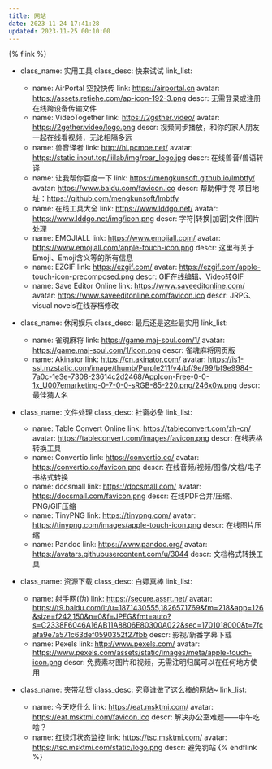 ```yaml
---
title: 网站
date: 2023-11-24 17:41:28
updated: 2023-11-25 00:10:00
---
```

{% flink %}
- class_name: 实用工具
  class_desc: 快来试试
  link_list:
    - name: AirPortal 空投快传
      link: https://airportal.cn
      avatar: https://assets.retiehe.com/ap-icon-192-3.png
      descr: 无需登录或注册在线跨设备传输文件
    - name: VideoTogether 
      link: https://2gether.video/
      avatar: https://2gether.video/logo.png
      descr: 视频同步播放，和你的家人朋友一起在线看视频，无论相隔多远
    - name: 兽音译者
      link: http://hi.pcmoe.net/
      avatar: https://static.inout.top/iiilab/img/roar_logo.jpg
      descr: 在线兽音/兽语转译
    - name: 让我帮你百度一下
      link: https://mengkunsoft.github.io/lmbtfy/
      avatar: https://www.baidu.com/favicon.ico
      descr: 帮助伸手党 项目地址：https://github.com/mengkunsoft/lmbtfy
    - name: 在线工具大全
      link: https://www.lddgo.net/
      avatar: https://www.lddgo.net/img/icon.png
      descr: 字符|转换|加密|文件|图片处理
    - name: EMOJIALL
      link: https://www.emojiall.com/
      avatar: https://www.emojiall.com/apple-touch-icon.png
      descr: 这里有关于Emoji、Emoji含义等的所有信息
    - name: EZGIF
      link: https://ezgif.com/
      avatar: https://ezgif.com/apple-touch-icon-precomposed.png
      descr: GIF在线编辑、Video转GIF
    - name: Save Editor Online
      link: https://www.saveeditonline.com/
      avatar: https://www.saveeditonline.com/favicon.ico
      descr: JRPG、visual novels在线存档修改
      
- class_name: 休闲娱乐
  class_desc: 最后还是这些最实用
  link_list:
    - name: 雀魂麻将
      link: https://game.maj-soul.com/1/
      avatar: https://game.maj-soul.com/1/icon.png
      descr: 雀魂麻将网页版
    - name: Akinator
      link: https://cn.akinator.com/
      avatar: https://is1-ssl.mzstatic.com/image/thumb/Purple211/v4/bf/9e/99/bf9e9984-7a0c-1e3e-7308-23614c2d2468/AppIcon-Free-0-0-1x_U007emarketing-0-7-0-0-sRGB-85-220.png/246x0w.png
      descr: 最佳猜人名
      
- class_name: 文件处理
  class_desc: 社畜必备
  link_list:
    - name: Table Convert Online
      link: https://tableconvert.com/zh-cn/
      avatar: https://tableconvert.com/images/favicon.png
      descr: 在线表格转换工具
    - name: Convertio
      link: https://convertio.co/
      avatar: https://convertio.co/favicon.png
      descr: 在线音频/视频/图像/文档/电子书格式转换
    - name: docsmall
      link: https://docsmall.com/
      avatar: https://docsmall.com/favicon.png
      descr: 在线PDF合并/压缩、PNG/GIF压缩
    - name: TinyPNG 
      link: https://tinypng.com/
      avatar: https://tinypng.com/images/apple-touch-icon.png
      descr: 在线图片压缩
    - name: Pandoc
      link: https://www.pandoc.org/
      avatar: https://avatars.githubusercontent.com/u/3044
      descr: 文档格式转换工具
      
- class_name: 资源下载
  class_desc: 白嫖真棒
  link_list:
    - name: 射手网(伪)
      link: https://secure.assrt.net/
      avatar: https://t9.baidu.com/it/u=1871430555,1826571769&fm=218&app=126&size=f242,150&n=0&f=JPEG&fmt=auto?s=C2338F6046A16AB11A8806E80300A022&sec=1701018000&t=7fcafa9e7a571c63def0590352f27fbb
      descr: 影视/新番字幕下载
    - name: Pexels
      link: http://www.pexels.com/
      avatar: https://www.pexels.com/assets/static/images/meta/apple-touch-icon.png
      descr:  免费素材图片和视频，无需注明归属可以在任何地方使用

- class_name: 夹带私货
  class_desc: 究竟谁做了这么棒的网站~
  link_list:
    - name: 今天吃什么
      link: https://eat.msktmi.com/
      avatar: https://eat.msktmi.com/favicon.ico
      descr:  解决办公室难题——中午吃啥？
    - name: 红绿灯状态监控
      link: https://tsc.msktmi.com/
      avatar: https://tsc.msktmi.com/static/logo.png
      descr: 避免罚站
{% endflink %}
